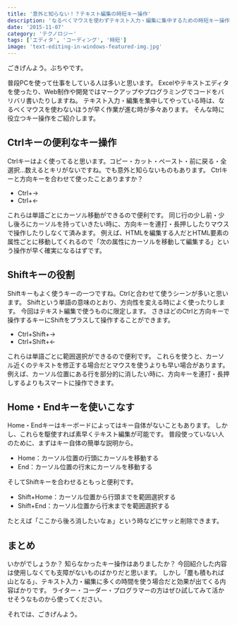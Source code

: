 ```yaml
---
title: '意外と知らない！？テキスト編集の時短キー操作'
description: 'なるべくマウスを使わずテキスト入力・編集に集中するための時短キー操作をご紹介します。'
date: '2015-11-07'
category: 'テクノロジー'
tags: ['エディタ', 'コーディング', '時短']
image: 'text-editing-in-windows-featured-img.jpg'
---
```


ごきげんよう。ぶちやです。

普段PCを使って仕事をしている人は多いと思います。
Excelやテキストエディタを使ったり、Web制作や開発ではマークアップやプログラミングでコードをバリバリ書いたりしますね。
テキスト入力・編集を集中してやっている時は、なるべくマウスを使わないほうが早く作業が進む時が多々あります。
そんな時に役立つキー操作をご紹介します。

## Ctrlキーの便利なキー操作

Ctrlキーはよく使ってると思います。コピー・カット・ペースト・前に戻る・全選択...数えるとキリがないですね。でも意外と知らないものもあります。
Ctrlキーと方向キーを合わせて使ったことありますか？

* Ctrl+→
* Ctrl+←

これらは単語ごとにカーソル移動ができるので便利です。
同じ行の少し前・少し後ろにカーソルを持っていきたい時に、方向キーを連打・長押ししたりマウスで操作したりしなくて済みます。
例えば、HTMLを編集する人だとHTML要素の属性ごとに移動してくれるので「次の属性にカーソルを移動して編集する」という操作が早く確実になるはずです。


## Shiftキーの役割

Shiftキーもよく使うキーの一つですね。Ctrlと合わせて使うシーンが多いと思います。
Shiftという単語の意味のとおり、方向性を変える時によく使ったりします。
今回はテキスト編集で使うものに限定します。
さきほどのCtrlと方向キーで操作するキーにShiftをプラスして操作することができます。

* Ctrl+Shift+→
* Ctrl+Shift+←

これらは単語ごとに範囲選択ができるので便利です。
これらを使うと、カーソル近くのテキストを修正する場合だとマウスを使うよりも早い場合があります。
例えば、カーソル位置にある行を部分的に消したい時に、方向キーを連打・長押しするよりもスマートに操作できます。

## Home・Endキーを使いこなす

Home・Endキーはキーボードによってはキー自体がないこともあります。
しかし、これらを駆使すれば素早くテキスト編集が可能です。
普段使っていない人のために、まずはキー自体の簡単な説明から。

* Home：カーソル位置の行頭にカーソルを移動する
* End：カーソル位置の行末にカーソルを移動する

そしてShiftキーを合わせるともっと便利です。

* Shift+Home：カーソル位置から行頭までを範囲選択する
* Shift+End：カーソル位置から行末までを範囲選択する

たとえば「ここから後ろ消したいなぁ」という時などにサッと削除できます。


## まとめ

いかがでしょうか？
知らなかったキー操作はありましたか？
今回紹介した内容は使用しなくても支障がないものばかりだと思います。
しかし「塵も積もれば山となる」、テキスト入力・編集に多くの時間を使う場合だと効果が出てくる内容ばかりです。
ライター・コーダー・プログラマーの方はぜひ試してみて活かせそうなものから使ってください。

それでは、ごきげんよう。
